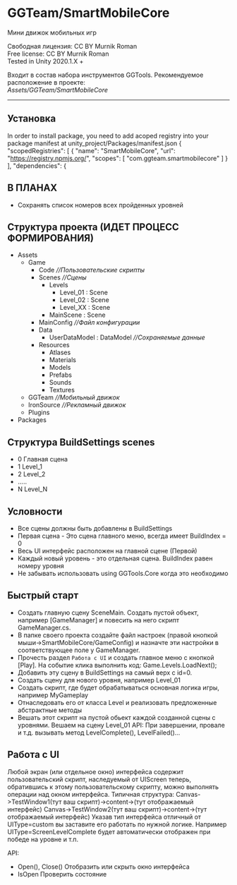 # GGTeam/SmartMobileCore
Мини движок мобильных игр    

Свободная лицензия: CC BY Murnik Roman   
Free license: CC BY Murnik Roman    
Tested in Unity 2020.1.X +    

Входит в состав набора инструментов GGTools. Рекомендуемое расположение в проекте:    
*Assets/GGTeam/SmartMobileCore*    
____

## Установка
In order to install package, you need to add acoped registry into your package manifest at
unity_project/Packages/manifest.json
{
  "scopedRegistries": [
    {
      "name": "SmartMobileCore",
      "url": "https://registry.npmjs.org/",
      "scopes": [
        "com.ggteam.smartmobilecore"
      ]
    }
  ],
  "dependencies": {
 
 
 ## В ПЛАНАХ    
 - Сохранять список номеров всех пройденных уровней




 ## Структура проекта (ИДЕТ ПРОЦЕСС ФОРМИРОВАНИЯ)    

- Assets
	- Game
		- Code		*//Пользовательские скрипты*
		- Scenes	*//Сцены*
			- Levels
				- Level_01 : Scene
				- Level_02 : Scene
				- Level_XX : Scene
			- MainScene : Scene
		- MainConfig	*//Файл конфигурации*
		- Data
			- UserDataModel : DataModel	*//Сохраняемые данные*
		- Resources
			- Atlases
			- Materials
			- Models
			- Prefabs
			- Sounds
			- Textures
	- GGTeam	*//Мобильный движок*
	- IronSource	*//Рекламный движок*
	- Plugins
- Packages

 ## Структура BuildSettings scenes
  - 0 Главная сцена
  - 1 Level_1
  - 2 Level_2
  - .....
  - N Level_N


 ## Условности
 - Все сцены должны быть добавлены в BuildSettings
 - Первая сцена - Это сцена главного меню, всегда имеет BuildIndex = 0
 - Весь UI интерфейс расположен на главной сцене (Первой)
 - Каждый новый уровень - это отдельная сцена. BuildIndex равен номеру уровня
 - Не забывать использовать using GGTools.Core когда это необходимо
 
 
 ## Быстрый старт
 - Создать главную сцену SceneMain. Создать пустой объект, например [GameManager] и повесить на него скрипт GameManager.cs.
 - В папке своего проекта создайте файл настроек (правой кнопкой мыши->SmartMobileCore/GameConfig) и назначте эти настройки в соответствующее поле у GameManager.
 - Прочесть раздел `Работа с UI` и создать главное меню с кнопкой [Play]. На событие клика выполнить код: Game.Levels.LoadNext();
 - Добавить эту сцену в BuildSettings на самый верх с id=0.
 - Создать сцену для нового уровня, например Level_01
 - Создать скрипт, где будет обрабатываться основная логика игры, например MyGameplay
 - Отнаследовать его от класса Level и реализовать предложенные абстрактные методы
 - Вешать этот скрипт на пустой обьект каждой созданной сцены с уровнями. Вешаем на сцену Level_01
 API:
    При завершении, провале и т.д. вызывать метод LevelComplete(), LevelFailed()...
 

  ## Работа с UI
  Любой экран (или отдельное окно) интерфейса содержит пользовательский скрипт, наследуемый от UIScreen
  теперь, обратившись к этому пользовательскому скрипту, можно выполнять операции над окном интерфейса.
  Типичная структура:
    Canvas->TestWindow1(тут ваш скрипт)->content->(тут отображаемый интерфейс)
    Canvas->TestWindow2(тут ваш скрипт)->content->(тут отображаемый интерфейс)
  Указав тип интерфейса отличный от UIType=custom вы заставите его работать по нужной логике.
  Например UIType=ScreenLevelComplete будет автоматически отображен при победе на уровне и т.п.

  API:
  - Open(), Close() Отобразить или скрыть окно интерфейса
  - IsOpen Проверить состояние
  
